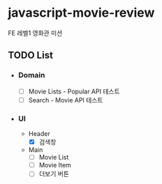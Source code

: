 # javascript-movie-review

FE 레벨1 영화관 미션

## TODO List

- ### Domain

  - [ ] Movie Lists - Popular API 테스트
  - [ ] Search - Movie API 테스트

- ### UI
  - Header
    - [x] 검색창
  - Main
    - [ ] Movie List
    - [ ] Movie Item
    - [ ] 더보기 버튼
